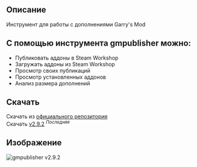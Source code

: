 ## Описание

Инструмент для работы с дополнениями Garry's Mod

## С помощью инструмента gmpublisher можно:

- Публиковать аддоны в Steam Workshop
- Загружать аддоны из Steam Workshop
- Просмотр своих публикаций
- Просмотр установленных аддонов
- Анализ размера дополнений

## Скачать

Скачать из [официального репозитория][gmpublisher]  
Скачать [v2.9.2][gmpublisher-here] <sup>_Последняя_</sup>

## Изображение

![gmpublisher v2.9.2][photo gmpublisher]

<!--Links-->
[gmpublisher]: https://github.com/WilliamVenner/gmpublisher/releases
[photo gmpublisher]: https://user-images.githubusercontent.com/30258996/224716636-69bddc0c-f270-4437-86eb-f54b214235ec.png
[gmpublisher-here]: https://github.com/boxden/source-experience/blob/326aa3ed7fa6c7c42771f435ea307703838da46b/Programs/gmpublisher/gmpublisher_2.9.2_x64.msi